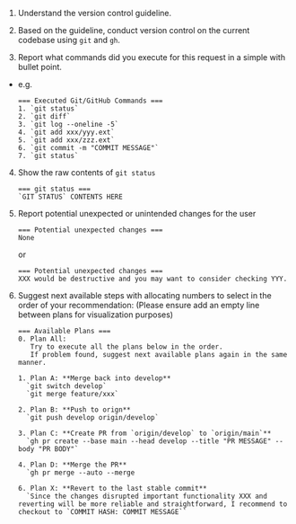 <!-- ---
!-- Timestamp: 2025-06-12 14:02:39
!-- Author: ywatanabe
!-- File: /home/ywatanabe/.dotfiles/.claude/commands/git.md
!-- --- -->

1. Understand the version control guideline.

2. Based on the guideline, conduct version control on the current codebase using `git` and `gh`.

3. Report what commands did you execute for this request in a simple with bullet point.
  - e.g.
    ```plaintext
    === Executed Git/GitHub Commands ===
    1. `git status`
    2. `git diff`
    3. `git log --oneline -5`
    4. `git add xxx/yyy.ext`
    5. `git add xxx/zzz.ext`
    6. `git commit -m "COMMIT MESSAGE"`
    7. `git status`
    ```

4. Show the raw contents of `git status`
    ```plaintext
    === git status ===
    `GIT STATUS` CONTENTS HERE
    ```
5. Report potential unexpected or unintended changes for the user
   ```plaintext
   === Potential unexpected changes ===
   None
   ```
   or
   ```plaintext
   === Potential unexpected changes ===
   XXX would be destructive and you may want to consider checking YYY.
   ```

6. Suggest next available steps with allocating numbers to select in the order of your recommendation:
   (Please ensure add an empty line between plans for visualization purposes)
   ``` plaintext
   === Available Plans ===
   0. Plan All:
      Try to execute all the plans below in the order. 
      If problem found, suggest next available plans again in the same manner.

   1. Plan A: **Merge back into develop**
     `git switch develop`
     `git merge feature/xxx`
  
   2. Plan B: **Push to orign**
     `git push develop origin/develop`
  
   3. Plan C: **Create PR from `origin/develop` to `origin/main`**
     `gh pr create --base main --head develop --title "PR MESSAGE" --body "PR BODY"`

   4. Plan D: **Merge the PR**
     `gh pr merge --auto --merge

   6. Plan X: **Revert to the last stable commit**
     `Since the changes disrupted important functionality XXX and reverting will be more reliable and straightforward, I recommend to checkout to `COMMIT HASH: COMMIT MESSAGE``
   ```

<!-- EOF -->